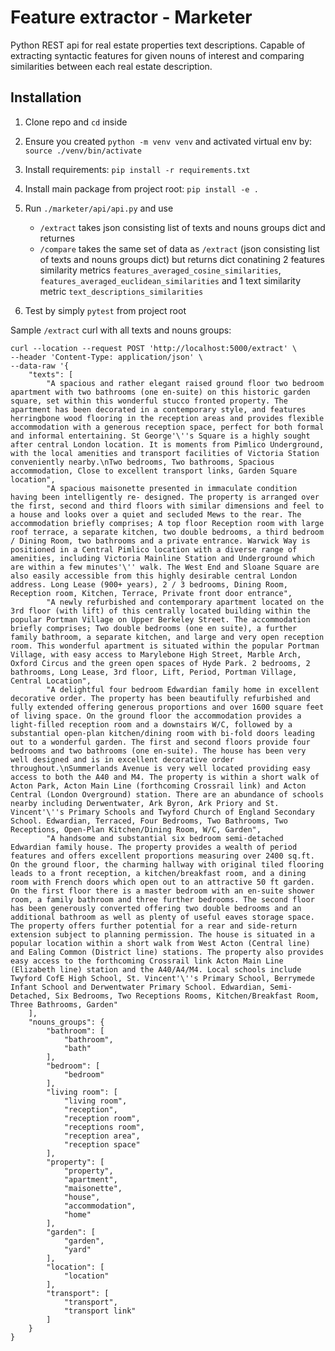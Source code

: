# Feature extractor - Marketer

Python REST api for real estate properties text descriptions.
Capable of extracting syntactic features for given nouns of interest and comparing similarities between each real estate description.

## Installation

1. Clone repo and `cd` inside

2. Ensure you created `python -m venv venv` and activated virtual env by: `source ./venv/bin/activate`

3. Install requirements: `pip install -r requirements.txt`

4. Install main package from project root: `pip install -e .`

5. Run `./marketer/api/api.py` and use 
    * `/extract` takes json consisting list of texts and nouns groups dict and returnes 
    * `/compare` takes the same set of data as `/extract` (json consisting list of texts and nouns groups dict) 
    but returns dict conatining 2 features similarity metrics `features_averaged_cosine_similarities`, `features_averaged_euclidean_similarities`
    and 1 text similarity metric `text_descriptions_similarities` 

6. Test by simply `pytest` from project root


Sample `/extract` curl with all texts and nouns groups:

```
curl --location --request POST 'http://localhost:5000/extract' \
--header 'Content-Type: application/json' \
--data-raw '{
    "texts": [
        "A spacious and rather elegant raised ground floor two bedroom apartment with two bathrooms (one en-suite) on this historic garden square, set within this wonderful stucco fronted property. The apartment has been decorated in a contemporary style, and features herringbone wood flooring in the reception areas and provides flexible accommodation with a generous reception space, perfect for both formal and informal entertaining. St George'\''s Square is a highly sought after central London location. It is moments from Pimlico Underground, with the local amenities and transport facilities of Victoria Station conveniently nearby.\nTwo bedrooms, Two bathrooms, Spacious accommodation, Close to excellent transport links, Garden Square location",
        "A spacious maisonette presented in immaculate condition having been intelligently re- designed. The property is arranged over the first, second and third floors with similar dimensions and feel to a house and looks over a quiet and secluded Mews to the rear. The accommodation briefly comprises; A top floor Reception room with large roof terrace, a separate kitchen, two double bedrooms, a third bedroom / Dining Room, two bathrooms and a private entrance. Warwick Way is positioned in a Central Pimlico location with a diverse range of amenities, including Victoria Mainline Station and Underground which are within a few minutes'\'' walk. The West End and Sloane Square are also easily accessible from this highly desirable central London address. Long Lease (900+ years), 2 / 3 bedrooms, Dining Room, Reception room, Kitchen, Terrace, Private front door entrance",
        "A newly refurbished and contemporary apartment located on the 3rd floor (with lift) of this centrally located building within the popular Portman Village on Upper Berkeley Street. The accommodation briefly comprises; Two double bedrooms (one en suite), a further family bathroom, a separate kitchen, and large and very open reception room. This wonderful apartment is situated within the popular Portman Village, with easy access to Marylebone High Street, Marble Arch, Oxford Circus and the green open spaces of Hyde Park. 2 bedrooms, 2 bathrooms, Long Lease, 3rd floor, Lift, Period, Portman Village, Central Location",
        "A delightful four bedroom Edwardian family home in excellent decorative order. The property has been beautifully refurbished and fully extended offering generous proportions and over 1600 square feet of living space. On the ground floor the accommodation provides a light-filled reception room and a downstairs W/C, followed by a substantial open-plan kitchen/dining room with bi-fold doors leading out to a wonderful garden. The first and second floors provide four bedrooms and two bathrooms (one en-suite). The house has been very well designed and is in excellent decorative order throughout.\nSummerlands Avenue is very well located providing easy access to both the A40 and M4. The property is within a short walk of Acton Park, Acton Main Line (forthcoming Crossrail link) and Acton Central (London Overground) station. There are an abundance of schools nearby including Derwentwater, Ark Byron, Ark Priory and St. Vincent'\''s Primary Schools and Twyford Church of England Secondary School. Edwardian, Terraced, Four Bedrooms, Two Bathrooms, Two Receptions, Open-Plan Kitchen/Dining Room, W/C, Garden",
        "A handsome and substantial six bedroom semi-detached Edwardian family house. The property provides a wealth of period features and offers excellent proportions measuring over 2400 sq.ft. On the ground floor, the charming hallway with original tiled flooring leads to a front reception, a kitchen/breakfast room, and a dining room with French doors which open out to an attractive 50 ft garden. On the first floor there is a master bedroom with an en-suite shower room, a family bathroom and three further bedrooms. The second floor has been generously converted offering two double bedrooms and an additional bathroom as well as plenty of useful eaves storage space. The property offers further potential for a rear and side-return extension subject to planning permission. The house is situated in a popular location within a short walk from West Acton (Central line) and Ealing Common (District line) stations. The property also provides easy access to the forthcoming Crossrail link Acton Main Line (Elizabeth line) station and the A40/A4/M4. Local schools include Twyford CofE High School, St. Vincent'\''s Primary School, Berrymede Infant School and Derwentwater Primary School. Edwardian, Semi-Detached, Six Bedrooms, Two Receptions Rooms, Kitchen/Breakfast Room, Three Bathrooms, Garden"
    ],
    "nouns_groups": {
        "bathroom": [
            "bathroom",
            "bath"
        ],
        "bedroom": [
            "bedroom"
        ],
        "living room": [
            "living room",
            "reception",
            "reception room",
            "receptions room",
            "reception area",
            "reception space"
        ],
        "property": [
            "property",
            "apartment",
            "maisonette",
            "house",
            "accommodation",
            "home"
        ],
        "garden": [
            "garden",
            "yard"
        ],
        "location": [
            "location"
        ],
        "transport": [
            "transport",
            "transport link"
        ]
    }
}
```